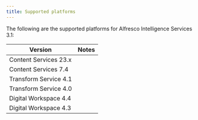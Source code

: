 ```yaml
---
title: Supported platforms
---
```


The following are the supported platforms for Alfresco Intelligence Services 3.1:

| Version | Notes |
| ------- | ----- |
| Content Services 23.x | |
| Content Services 7.4 | |
| Transform Service 4.1 | |
| Transform Service 4.0 | |
| Digital Workspace 4.4 | |
| Digital Workspace 4.3 | |
